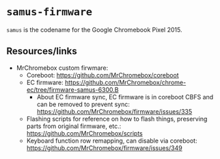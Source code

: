 # `samus-firmware`
`samus` is the codename for the Google Chromebook Pixel 2015.

## Resources/links
- MrChromebox custom firwmare:
    - Coreboot: https://github.com/MrChromebox/coreboot
    - EC firmware: https://github.com/MrChromebox/chrome-ec/tree/firmware-samus-6300.B
        - About EC firmware sync, EC firmware is in coreboot CBFS and can be removed to prevent sync: https://github.com/MrChromebox/firmware/issues/335
    - Flashing scripts for reference on how to flash things, preserving parts from original firmware, etc.: https://github.com/MrChromebox/scripts
    - Keyboard function row remapping, can disable via coreboot: https://github.com/MrChromebox/firmware/issues/349
